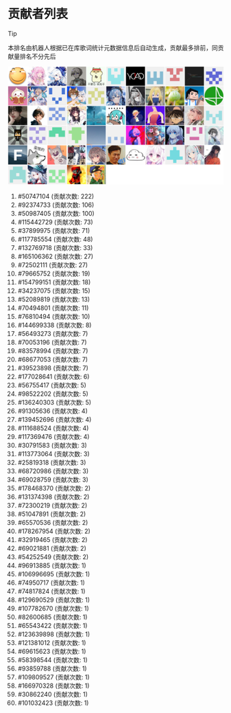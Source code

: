 # 贡献者列表

> [!TIP]
> 本排名由机器人根据已在库歌词统计元数据信息后自动生成，贡献最多排前，同贡献量排名不分先后

![贡献者头像画廊](./CONTRIBUTORS.svg)

1. #50747104 (贡献次数: 222)
2. #92374733 (贡献次数: 106)
3. #50987405 (贡献次数: 100)
4. #115442729 (贡献次数: 73)
5. #37899975 (贡献次数: 71)
6. #117785554 (贡献次数: 48)
7. #132769718 (贡献次数: 33)
8. #165106362 (贡献次数: 27)
9. #72502111 (贡献次数: 27)
10. #79665752 (贡献次数: 19)
11. #154799151 (贡献次数: 18)
12. #34237075 (贡献次数: 15)
13. #52089819 (贡献次数: 13)
14. #70494801 (贡献次数: 11)
15. #76810494 (贡献次数: 10)
16. #144699338 (贡献次数: 8)
17. #56493273 (贡献次数: 7)
18. #70053196 (贡献次数: 7)
19. #83578994 (贡献次数: 7)
20. #68677053 (贡献次数: 7)
21. #39523898 (贡献次数: 7)
22. #177028641 (贡献次数: 6)
23. #56755417 (贡献次数: 5)
24. #98522202 (贡献次数: 5)
25. #136240303 (贡献次数: 5)
26. #91305636 (贡献次数: 4)
27. #139452696 (贡献次数: 4)
28. #111688524 (贡献次数: 4)
29. #117369476 (贡献次数: 4)
30. #30791583 (贡献次数: 3)
31. #113773064 (贡献次数: 3)
32. #25819318 (贡献次数: 3)
33. #68720986 (贡献次数: 3)
34. #69028759 (贡献次数: 3)
35. #178468370 (贡献次数: 2)
36. #131374398 (贡献次数: 2)
37. #72300219 (贡献次数: 2)
38. #51047891 (贡献次数: 2)
39. #65570536 (贡献次数: 2)
40. #178267954 (贡献次数: 2)
41. #32919465 (贡献次数: 2)
42. #69021881 (贡献次数: 2)
43. #54252549 (贡献次数: 2)
44. #96913885 (贡献次数: 1)
45. #106996695 (贡献次数: 1)
46. #74950717 (贡献次数: 1)
47. #74817824 (贡献次数: 1)
48. #129690529 (贡献次数: 1)
49. #107782670 (贡献次数: 1)
50. #82600685 (贡献次数: 1)
51. #65543422 (贡献次数: 1)
52. #123639898 (贡献次数: 1)
53. #121381012 (贡献次数: 1)
54. #69615623 (贡献次数: 1)
55. #58398544 (贡献次数: 1)
56. #93859788 (贡献次数: 1)
57. #109809527 (贡献次数: 1)
58. #166970328 (贡献次数: 1)
59. #30862240 (贡献次数: 1)
60. #101032423 (贡献次数: 1)
